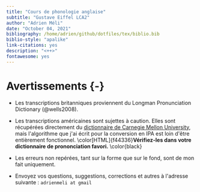 ```yaml
--- 
title: "Cours de phonologie anglaise"
subtitle: "Gustave Eiffel LCA2"
author: "Adrien Méli"
date: "October 04, 2021"
bibliography: /home/adrien/github/dotfiles/tex/biblio.bib
biblio-style: "apalike"
link-citations: yes
description: "<++>"
fontawesome: yes
---
```




# Avertissements {-}


* Les transcriptions britanniques proviennent du Longman Pronunciation Dictionary (@wells2008).

* Les transcriptions américaines sont sujettes à caution. Elles sont récupérées directement du [dictionnaire de Carnegie Mellon University](http://www.speech.cs.cmu.edu/cgi-bin/cmudict), mais
  l'algorithme que j'ai écrit pour la conversion en IPA est loin d'être entièrement fonctionnel. \color[HTML]{f44336}**Vérifiez-les dans votre dictionnaire de prononciation favori.** \color{black}

* Les erreurs non repérées, tant sur la forme que sur le fond, sont de mon fait uniquement.

* Envoyez vos questions, suggestions, corrections et autres à l'adresse suivante : `adrienmeli at gmail`

